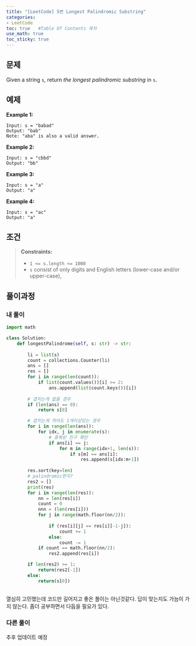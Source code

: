 ```yaml
---
title: "[LeetCode] 5번 Longest Palindromic Substring"
categories: 
- LeetCode
toc: true   #Table Of Contents 목차 
use_math: true
toc_sticky: true
---
```


## 문제

Given a string `s`, return *the longest palindromic substring* in `s`.

## 예제

**Example 1:**

```
Input: s = "babad"
Output: "bab"
Note: "aba" is also a valid answer.
```

**Example 2:**

```
Input: s = "cbbd"
Output: "bb"
```

**Example 3:**

```
Input: s = "a"
Output: "a"
```

**Example 4:**

```
Input: s = "ac"
Output: "a"
```

## 조건

> **Constraints:**
>
> - `1 <= s.length <= 1000`
> - `s` consist of only digits and English letters (lower-case and/or upper-case),

## 풀이과정

### 내 풀이

```python
import math

class Solution:
    def longestPalindrome(self, s: str) -> str:
        
        li = list(s)
        count = collections.Counter(li)
        ans = []
        res = []
        for i in range(len(count)):
            if list(count.values())[i] >= 2:
                ans.append(list(count.keys())[i])
           
        # 겹치는게 없을 경우
        if (len(ans) == 0):
            return s[0]

        # 겹치는게 적어도 1개이상있는 경우
        for i in range(len(ans)):
            for idx, j in enumerate(s):
                # 중복된 친구 확인
                if ans[i] == j:
                    for m in range(idx+1, len(s)):
                        if s[m] == ans[i]:
                            res.append(s[idx:m+1])
        
        res.sort(key=len)
        # palindromic한지?
        res2 = []
        print(res)
        for i in range(len(res)):
            nn = len(res[i])
            count = 0
            nnn = (len(res[i]))
            for j in range(math.floor(nn/2)):
  
                if (res[i][j] == res[i][-1-j]):
                    count += 1
                else:
                    count -= 1
            if count == math.floor(nn/2):
                res2.append(res[i])

        if len(res2) >= 1:
            return(res2[-1])
        else:
            return(s[0])
        
```

열심히 고민했는데 코드만 길어지고 좋은 풀이는 아닌것같다. 답이 맞는지도 가늠이 가지 않는다. 좀더 공부하면서 다듬을 필요가 있다.

### 다른 풀이

추후 업데이트 예정